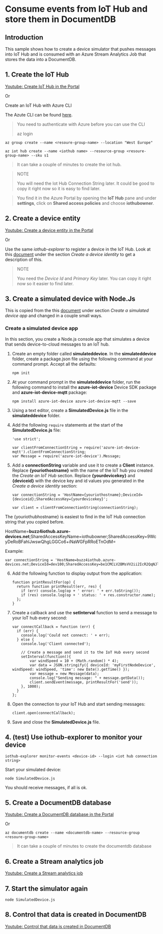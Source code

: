 # Consume events from IoT Hub and store them in DocumentDB #
## Introduction ##
This sample shows how to create a device simulator that pushes messages into IoT Hub and is consumed with an Azure Stream Analytics Job that stores the data into a DocumentDB.


## 1. Create the IoT Hub
[Youtube: Create IoT Hub in the Portal](https://www.youtube.com/embed/U8iku11V9oQ)

Or

Create an IoT Hub with Azure CLI

The Azute CLI can be found [here](https://docs.microsoft.com/en-us/cli/azure/install-azure-cli).

>You need to authenticate with Azure before you can use the CLI
>
>    az login

    az group create --name <resoure-group-name> --location "West Europe"

    az iot hub create --name <iothub name> --resource-group <resoure-group-name> --sku s1
> It can take a couple of minutes to create the iot hub.

> NOTE
>
>You will need the Iot Hub Connection String later. It could be good to copy it right now
so it is easy to find later.

> You find it in the Azure Portal by opening the **IoT Hub** pane and under **settings**, click on **Shared access policies** and choose **iothubowner**. 

## 2. Create a device entity
[Youtube: Create a device entity in the Portal](https://www.youtube.com/embed/Pu3tO4awXW0)

Or

Use the same *iothub-explorer* to register a device in the IoT Hub. Look at this [document](https://docs.microsoft.com/en-us/azure/iot-hub/iot-hub-node-node-twin-getstarted) under the section *Create a device identity* to get a description of this.

> NOTE
>
> You need the *Device Id* and *Primary Key* later. You can copy it right now so it easier to find later.

## 3. Create a simulated device with Node.Js
This is copied from the this [document](https://docs.microsoft.com/en-us/azure/iot-hub/iot-hub-node-node-getstarted) under section *Create a simulated device app* and changed in a couple small ways.

### Create a simulated device app
In this section, you create a Node.js console app that simulates a device that sends device-to-cloud messages to an IoT hub.

1. Create an empty folder called **simulateddevice**. In the **simulateddevice** folder, create a package.json file using the following command at your command prompt. Accept all the defaults:
   
    ```
    npm init
    ```
2. At your command prompt in the **simulateddevice** folder, run the following command to install the **azure-iot-device** Device SDK package and **azure-iot-device-mqtt** package:
   
    ```
    npm install azure-iot-device azure-iot-device-mqtt --save
    ```
3. Using a text editor, create a **SimulatedDevice.js** file in the **simulateddevice** folder.
4. Add the following `require` statements at the start of the **SimulatedDevice.js** file:
   
    ```
    'use strict';
   
    var clientFromConnectionString = require('azure-iot-device-mqtt').clientFromConnectionString;
    var Message = require('azure-iot-device').Message;
    ```
5. Add a **connectionString** variable and use it to create a **Client** instance. Replace **{youriothostname}** with the name of the IoT hub you created the *Create an IoT Hub* section. Replace **{yourdevicekey}** and **{deviceid}** with the device key and id values you generated in the *Create a device identity* section:
   
    ```
    var connectionString = 'HostName={youriothostname};DeviceId={deviceid};SharedAccessKey={yourdevicekey}';
   
    var client = clientFromConnectionString(connectionString);
    ```

The {youriothubhostname} is easiest to find in the IoT Hub connection string that you copied before. 

HostName=**buzz4iothub.azure-devices.net**;SharedAccessKeyName=iothubowner;SharedAccessKey=9WcyDeRoBFahlJwswQhgLGGCo6+iNaWGFpRRoETnOdM=

Example:

    var connectionString = 'HostName=buzz4iothub.azure-devices.net;DeviceId=dev100;SharedAccessKey=be1CMCLV2BMsVV2ii2IcR2QqNJlxMXVNuBwtF8GuOIc=';

6. Add the following function to display output from the application:
   
    ```
    function printResultFor(op) {
      return function printResult(err, res) {
        if (err) console.log(op + ' error: ' + err.toString());
        if (res) console.log(op + ' status: ' + res.constructor.name);
      };
    }
    ```
7. Create a callback and use the **setInterval** function to send a message to your IoT hub every second:
   
    ```
    var connectCallback = function (err) {
      if (err) {
        console.log('Could not connect: ' + err);
      } else {
        console.log('Client connected');
   
        // Create a message and send it to the IoT Hub every second
        setInterval(function(){
            var windSpeed = 10 + (Math.random() * 4);
            var data = JSON.stringify({ deviceId: 'myFirstNodeDevice', windSpeed: windSpeed, 'time': new Date().getTime() });
            var message = new Message(data);
            console.log("Sending message: " + message.getData());
            client.sendEvent(message, printResultFor('send'));
        }, 1000);
      }
    };
    ```
8. Open the connection to your IoT Hub and start sending messages:
   
    ```
    client.open(connectCallback);
    ```
9. Save and close the **SimulatedDevice.js** file.

## 4. (test) Use iothub-explorer to monitor your device
    iothub-explorer monitor-events <device-id> --login <iot hub connection string>

Start your simulated device:

    node SimulatedDevice.js

You should receive messages, if all is ok.

## 5. Create a DocumentDB database

[Youtube: Create a DocumentDB database in the Portal](https://www.youtube.com/embed/279XT_mgLp0)

Or

    az documentdb create --name <documentdb-name> --resource-group <resoure-group-name>
 > It can take a couple of minutes to create the documentdb database   

## 6. Create a Stream analytics job

[Youtube: Create a Stream analytics job](https://www.youtube.com/watch?v=mKLi9V4BA4M)

## 7. Start the simulator again
    node SimulatedDevice.js

## 8. Control that data is created in DocumentDB

[Youtube: Control that data is created in DocumentDB](https://www.youtube.com/embed/zmI0obC4jD0)


